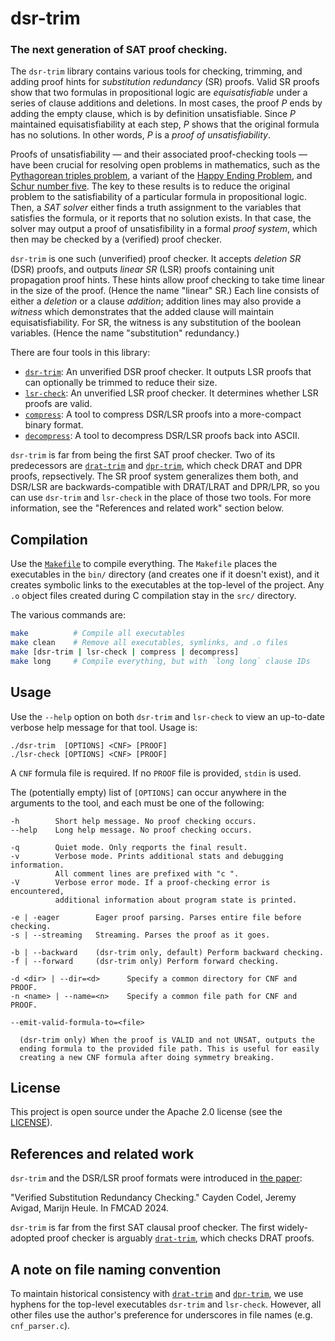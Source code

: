 # dsr-trim

### The next generation of SAT proof checking.

The `dsr-trim` library contains various tools for
checking, trimming, and adding proof hints
for *substitution redundancy* (SR) proofs.
Valid SR proofs show that two formulas in propositional logic are *equisatisfiable*
under a series of clause additions and deletions.
In most cases,
the proof *P* ends by adding the empty clause,
which is by definition unsatisfiable.
Since *P* maintained equisatisfiability at each step,
*P* shows that the original formula has no solutions.
In other words,
*P* is a *proof of unsatisfiability*.

Proofs of unsatisfiability
&mdash; and their associated proof-checking tools &mdash;
have been crucial for resolving open problems in mathematics,
such as the [Pythagorean triples problem](https://www.cs.utexas.edu/~marijn/publications/ptn.pdf),
a variant of the [Happy Ending Problem](https://drops.dagstuhl.de/storage/00lipics/lipics-vol309-itp2024/LIPIcs.ITP.2024.35/LIPIcs.ITP.2024.35.pdf),
and [Schur number five](https://arxiv.org/abs/1711.08076).
The key to these results is to reduce the original problem to the satisfiability of a particular formula in propositional logic.
Then,
a *SAT solver*
either finds a truth assignment to the variables that satisfies the formula,
or it reports that no solution exists.
In that case,
the solver may output a proof of unsatisfibility in a formal *proof system*,
which then may be checked by a (verified) proof checker.

`dsr-trim` is one such (unverified) proof checker.
It accepts *deletion SR* (DSR) proofs,
and outputs *linear SR* (LSR) proofs containing unit propagation proof hints.
These hints allow proof checking to take time linear in the size of the proof.
(Hence the name "linear" SR.)
Each line consists of either a *deletion* or a clause *addition*;
addition lines may also provide a *witness* which demonstrates that the added clause will maintain equisatisfiability.
For SR,
the witness is any substitution of the boolean variables.
(Hence the name "substitution" redundancy.)

There are four tools in this library:

- [`dsr-trim`](src/dsr-trim.c): An unverified DSR proof checker. It outputs LSR proofs that can optionally be trimmed to reduce their size.
- [`lsr-check`](src/lsr-check.c): An unverified LSR proof checker. It determines whether LSR proofs are valid.
- [`compress`](src/compress.c): A tool to compress DSR/LSR proofs into a more-compact binary format.
- [`decompress`](src/decompress.c): A tool to decompress DSR/LSR proofs back into ASCII.

`dsr-trim` is far from being the first SAT proof checker.
Two of its predecessors are [`drat-trim`](https://github.com/marijnheule/drat-trim)
and [`dpr-trim`](https://github.com/marijnheule/dpr-trim),
which check DRAT and DPR proofs,
repsectively.
The SR proof system generalizes them both,
and DSR/LSR are backwards-compatible with DRAT/LRAT and DPR/LPR,
so you can use `dsr-trim` and `lsr-check` in the place of those two tools.
For more information, see the "References and related work" section below.

## Compilation

Use the [`Makefile`](Makefile) to compile everything.
The `Makefile` places the executables in the `bin/` directory
(and creates one if it doesn't exist),
and it creates symbolic links to the executables at the top-level of the project.
Any `.o` object files created during C compilation stay in the `src/` directory.

The various commands are:
```bash
make          # Compile all executables
make clean    # Remove all executables, symlinks, and .o files
make [dsr-trim | lsr-check | compress | decompress]
make long     # Compile everything, but with `long long` clause IDs
```

## Usage

Use the `--help` option on both `dsr-trim` and `lsr-check` to view an up-to-date verbose help message for that tool.
Usage is:
```
./dsr-trim  [OPTIONS] <CNF> [PROOF]
./lsr-check [OPTIONS] <CNF> [PROOF]
```
A `CNF` formula file is required.
If no `PROOF` file is provided,
`stdin` is used.

The (potentially empty) list of `[OPTIONS]` can occur anywhere in the arguments to the tool,
and each must be one of the following:
```
-h        Short help message. No proof checking occurs.
--help    Long help message. No proof checking occurs.

-q        Quiet mode. Only reqports the final result.
-v        Verbose mode. Prints additional stats and debugging information.
          All comment lines are prefixed with "c ".
-V        Verbose error mode. If a proof-checking error is encountered,
          additional information about program state is printed.

-e | -eager        Eager proof parsing. Parses entire file before checking.
-s | --streaming   Streaming. Parses the proof as it goes.

-b | --backward    (dsr-trim only, default) Perform backward checking.
-f | --forward     (dsr-trim only) Perform forward checking.

-d <dir> | --dir=<d>      Specify a common directory for CNF and PROOF.
-n <name> | --name=<n>    Specify a common file path for CNF and PROOF.

--emit-valid-formula-to=<file>

  (dsr-trim only) When the proof is VALID and not UNSAT, outputs the
  ending formula to the provided file path. This is useful for easily
  creating a new CNF formula after doing symmetry breaking.
```

## License

This project is open source under the Apache 2.0 license (see the [LICENSE](LICENSE)).

## References and related work

`dsr-trim` and the DSR/LSR proof formats were introduced in [the paper](https://repositum.tuwien.at/bitstream/20.500.12708/200791/1/Codel-2024-Verified%20Substitution%20Redundancy%20Checking-vor.pdf):

"Verified Substitution Redundancy Checking." Cayden Codel, Jeremy Avigad, Marijn Heule. In FMCAD 2024.

`dsr-trim` is far from the first SAT clausal proof checker.
The first widely-adopted proof checker is arguably [`drat-trim`](https://github.com/marijnheule/drat-trim),
which checks DRAT proofs.


## A note on file naming convention

To maintain historical consistency with [`drat-trim`](https://github.com/marijnheule/drat-trim) and [`dpr-trim`](https://github.com/marijnheule/dpr-trim), we use hyphens for the top-level executables `dsr-trim` and `lsr-check`.
However, all other files use the author's preference for underscores in file names (e.g. `cnf_parser.c`).